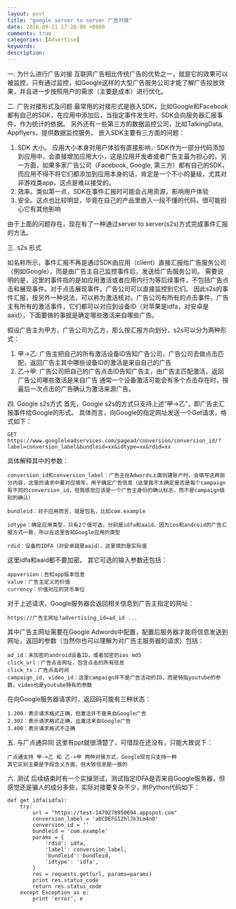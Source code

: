 ```yaml
---
layout: post
title: "google server to server 广告对接"
date: 2016-09-21 17:28:08 +0800
comments: true
categories: [Advertise] 
keywords: 
description: 
---
```


一. 为什么进行广告对接
互联网广告相比传统广告的优势之一，就是它的效果可以被监控。只有通过监控，如Google这样的大型广告服务公司才能了解广告投放效果，并且进一步按照用户的需求（主要是成本）进行优化。

二. 广告对接形式及问题
最常用的对接形式是嵌入SDK，比如Google和Facebook都有自己的SDK，在应用中添加后，当指定事件发生时，SDK会向服务器汇报事件，作为统计的依据。
另外还有一些第三方的数据监控公司，比如TalkingData, Appflyers，提供数据监控服务。
嵌入SDK主要有三方面的问题：
1. SDK 大小。 应用大小本身对用户体验有直接影响，SDK作为一部分代码添加到应用中，会直接增加应用大小，这是应用开发者或者广告主最为担心的。另一方面，如果多家广告公司（Facebook, Google, 第三方）都有自己的SDK，而应用不得不将它们都添加到应用本身的话，肯定是一个不小的量级，尤其对非游戏类app，这点是难以接受的。
2. 效率。类似第一点，SDK在事件汇报时可能会占用资源，影响用户体验
3. 安全。这点也比较明显，毕竟在自己的产品里嵌入一段不懂的代码，很可能担心它有其他影响

由于上面的问题存在，现在有了一种通过server to server(s2s)方式完成事件汇报的方法。

三. s2s 形式

如名称所示，事件汇报不再是通过SDK由应用（client）直接汇报给广告服务公司（例如Google），而是由广告主自己监控事件后，发送给广告服务公司。
需要说明的是，这里的事件指的是如应用激活或者应用内行为等后续事件，不包括广告点击和展现事件。对于点击展现事件，广告公司可以直接监控到它们。
因此s2s的事件汇报，按另外一种说法，可以称为激活核对。广告公司有所有的点击事件，广告主有所有的激活事件，它们都可以对应到设备ID（对苹果是idfa，对安卓是aaid），下面要做的事就是确定哪些激活来自哪些广告。

假设广告主为甲方，广告公司为乙方，那么按汇报方向划分，s2s可以分为两种形式：
1. 甲->乙: 广告主把自己的所有激活设备ID告知广告公司，广告公司去做点击匹配，返回广告主其中哪些设备ID的激活是来自自己的广告
2. 乙->甲: 广告公司把自己的广告点击ID告知广告主，由广告主匹配激活，返回广告公司哪些激活是来自广告
通常一个设备激活可能会有多个点击存在时，按最后一次点击的广告确认为激活来源广告。

四. Google s2s方式
首先，Google s2s的方式只支持上述“甲->乙”，即广告主汇报事件给Google的形式。
具体而言，向Google的指定网址发送一个Get请求，格式如下：

	GET https://www.googleleadservices.com/pagead/conversion/conversion_id/?label=conversion_label&bundleid=xx&idtype=xx&rdid=xx

具体解释其中的参数：

	conversion_id和conversion_label：广告主在Adwords上面创建账户时，会填写这两部分内容，这里的请求中要对应填写，用于确定广告信息（这里我不太确定是否是每个campaign有不同的conversion_id，但我感觉应该是一个广告主身份的确认标志，而不是campaign级别的确认）

	bundleid：对于应用而言，就是包名，比如com.example

	idtype：确定应用类型，只有2个值可选，分别是idfa和aaid，因为ios和android的广告汇报方式一致，所以在这里告知Google应用的类型

	rdid：设备的IDFA（对安卓就是aaid），这里填的是实际值

这里idfa和aaid都不要加密。
其它可选的输入参数还包括：

	appversion：告知app版本信息
	value：广告主定义的价值
	currency：价值对应的货币单位

对于上述请求，Google服务器会返回相关信息到广告主指定的网址：

	https://广告主网址?advertising_id=ad_id ...

其中广告主网址需要在Google Adwords中配置，配置后服务器才能将信息发送到网址，返回的参数（当然你也可以理解为对广告主服务器的请求）包括：

	ad_id：未加密的android设备ID，或者加密的ios md5
	click_url：广告点击网址，包含点击的所有信息
	click_ts：广告点击时间
	campaign_id, video_id：这里campaign并不是广告活动的ID，而是特指youtube的参数，video也是youtube特有的参数

在向Google服务器请求时，返回码可能有三种状态：

	1.200：表示请求格式正确，但激活并不是来自Google广告
	2.302：表示请求格式正确，且激活来自Google广告
	3.400：表示请求格式不正确

五. 与广点通异同
这里有ppt就很清楚了，可惜现在还没有，只能大致说下：

	广点通支持 甲->乙 和 乙->甲 两种对接方式，Google现在只支持一种
	其它区别主要是字段含义方面，但大致信息是一致的
	
六. 测试
后续结束时有一个实操测试，测试指定IDFA是否来自Google服务器，但感觉还是骗人的成分多些，实际对接要复杂不少，附Python代码如下：

    def get_idfa(idfa):
        try:
            url = "https://test-1470278950694.appspot.com"
            conversion_label = 'abCDEFG12hlJk3Lm4nO'
            conversion_id = ''
            bundleid = 'com.example'
            params = {
                'rdid': idfa,
                'label': conversion_label,
                'bundleid': bundleid,
                'idtype': 'idfa',
            }
            res = requests.get(url, params=params)
            print res.status_code
            return res.status_code
        except Exception as e:
            print 'error', e

